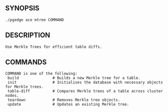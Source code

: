
## SYNOPSIS
    ./pgedge ace mtree COMMAND

## DESCRIPTION
    Use Merkle Trees for efficient table diffs.

## COMMANDS
    COMMAND is one of the following:
     build               # Builds a new Merkle tree for a table.
     init                # Initialises the database with necessary objects for Merkle trees.
     table-diff          # Compares Merkle trees of a table across cluster nodes.
     teardown            # Removes Merkle tree objects.
     update              # Updates an existing Merkle tree.
